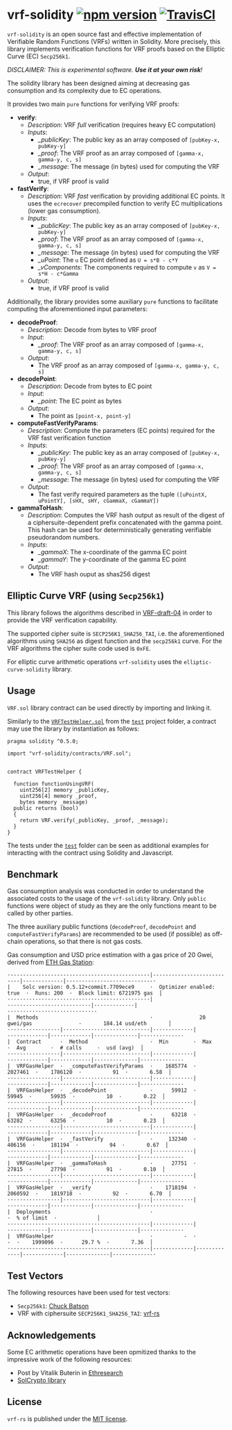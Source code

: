 # vrf-solidity [![npm version](https://badge.fury.io/js/vrf-solidity.svg)](https://badge.fury.io/js/vrf-solidity) [![TravisCI](https://travis-ci.com/witnet/vrf-solidity.svg?branch=master)](https://travis-ci.com/witnet/vrf-solidity)

`vrf-solidity` is an open source fast and effective implementation of Verifiable Random Functions (VRFs) written in Solidity. More precisely, this library implements verification functions for VRF proofs based on the Elliptic Curve (EC) `Secp256k1`.

_DISCLAIMER: This is experimental software. **Use it at your own risk**!_

The solidity library has been designed aiming at decreasing gas consumption and its complexity due to EC operations.

It provides two main `pure` functions for verifying VRF proofs:

- **verify**:
  - _Description_: VRF *full* verification (requires heavy EC computation)
  - _Inputs_:
    - *_publicKey*: The public key as an array composed of `[pubKey-x, pubKey-y]`
    - *_proof*: The VRF proof as an array composed of `[gamma-x, gamma-y, c, s]`
    - *_message*: The message (in bytes) used for computing the VRF
  - _Output_:
    - true, if VRF proof is valid
- **fastVerify**:
  - _Description_: VRF *fast* verification by providing additional EC points. It uses the `ecrecover` precompiled function to verify EC multiplications (lower gas consumption).
  - _Inputs_:
    - *_publicKey*: The public key as an array composed of `[pubKey-x, pubKey-y]`
    - *_proof*: The VRF proof as an array composed of `[gamma-x, gamma-y, c, s]`
    - *_message*: The message (in bytes) used for computing the VRF
    - *_uPoint*: The `u` EC point defined as `U = s*B - c*Y`
    - *_vComponents*: The components required to compute `v` as `V = s*H - c*Gamma`
  - _Output_:
    - true, if VRF proof is valid

Additionally, the library provides some auxiliary `pure` functions to facilitate computing the aforementioned input parameters:

- **decodeProof**:
  - _Description_: Decode from bytes to VRF proof
  - _Input_:
    - *_proof*: The VRF proof as an array composed of `[gamma-x, gamma-y, c, s]`
  - _Output_:
    - The VRF proof as an array composed of `[gamma-x, gamma-y, c, s]`
- **decodePoint**:
  - _Description_: Decode from bytes to EC point
  - _Input_:
    - *_point*: The EC point as bytes
  - _Output_:
    - The point as `[point-x, point-y]`
- **computeFastVerifyParams**:
  - _Description_: Compute the parameters (EC points) required for the VRF fast verification function
  - _Inputs_:
    - *_publicKey*: The public key as an array composed of `[pubKey-x, pubKey-y]`
    - *_proof*: The VRF proof as an array composed of `[gamma-x, gamma-y, c, s]`
    - *_message*: The message (in bytes) used for computing the VRF
  - _Output_:
    - The fast verify required parameters as the tuple `([uPointX, uPointY], [sHX, sHY, cGammaX, cGammaY])`
- **gammaToHash**:
  - _Description_: Computes the VRF hash output as result of the digest of a ciphersuite-dependent prefix concatenated with the gamma point. This hash can be used for deterministically generating verifiable pseudorandom numbers.
  - _Inputs_:
    - *_gammaX*: The x-coordinate of the gamma EC point
    - *_gammaY*: The y-coordinate of the gamma EC point
  - _Output_:
    - The VRF hash ouput as shas256 digest

## Elliptic Curve VRF (using `Secp256k1`)

This library follows the algorithms described in [VRF-draft-04](https://tools.ietf.org/pdf/draft-irtf-cfrg-vrf-04) in order to provide the VRF verification capability.

The supported cipher suite is `SECP256K1_SHA256_TAI`, i.e. the aforementioned algorithms using `SHA256` as digest function and the `secp256k1` curve. For the VRF algorithms the cipher suite code used is `0xFE`.

For elliptic curve arithmetic operations `vrf-solidity` uses the `elliptic-curve-solidity` library.

## Usage

`VRF.sol` library contract can be used directly by importing and linking it.

Similarly to the [`VRFTestHelper.sol`](https://github.com/witnet/vrf-solidity/blob/master/test/VRFTestHelper.sol) from the [`test`][test-folder] project folder, a contract may use the library by instantiation as follows:

```solidity
pragma solidity ^0.5.0;

import "vrf-solidity/contracts/VRF.sol";


contract VRFTestHelper {

  function functionUsingVRF(
    uint256[2] memory _publicKey,
    uint256[4] memory _proof,
    bytes memory _message)
  public returns (bool)
  {
    return VRF.verify(_publicKey, _proof, _message);
  }
}
```

The tests under the [`test`][test-folder] folder can be seen as additional examples for interacting with the contract using Solidity and Javascript.

## Benchmark

Gas consumption analysis was conducted in order  to understand the associated costs to the usage of the `vrf-solidity` library. Only `public` functions were object of study as they are the only functions meant to be called by other parties.

The three auxiliary public functions (`decodeProof`, `decodePoint` and `computeFastVerifyParams`) are recommended to be used (if possible) as off-chain operations, so that there is not gas costs.

Gas consumption and USD price estimation with a gas price of 20 Gwei, derived from [ETH Gas Station](https://ethgasstation.info/):

```
·---------------------------------------------|---------------------------|-------------|----------------------------·
|    Solc version: 0.5.12+commit.7709ece9     ·  Optimizer enabled: true  ·  Runs: 200  ·  Block limit: 6721975 gas  │
··············································|···························|·············|·····························
|  Methods                                    ·               20 gwei/gas               ·       184.14 usd/eth       │
·················|····························|·············|·············|·············|··············|··············
|  Contract      ·  Method                    ·  Min        ·  Max        ·  Avg        ·  # calls     ·  usd (avg)  │
·················|····························|·············|·············|·············|··············|··············
|  VRFGasHelper  ·  _computeFastVerifyParams  ·    1685774  ·    2027461  ·    1786120  ·          91  ·       6.58  │
·················|····························|·············|·············|·············|··············|··············
|  VRFGasHelper  ·  _decodePoint              ·      59912  ·      59945  ·      59935  ·          10  ·       0.22  │
·················|····························|·············|·············|·············|··············|··············
|  VRFGasHelper  ·  _decodeProof              ·      63218  ·      63282  ·      63256  ·          10  ·       0.23  │
·················|····························|·············|·············|·············|··············|··············
|  VRFGasHelper  ·  _fastVerify               ·     132340  ·     406156  ·     181194  ·          94  ·       0.67  │
·················|····························|·············|·············|·············|··············|··············
|  VRFGasHelper  ·  _gammaToHash              ·      27751  ·      27815  ·      27798  ·          91  ·       0.10  │
·················|····························|·············|·············|·············|··············|··············
|  VRFGasHelper  ·  _verify                   ·    1718194  ·    2060592  ·    1819718  ·          92  ·       6.70  │
·················|····························|·············|·············|·············|··············|··············
|  Deployments                                ·                                         ·  % of limit  ·             │
··············································|·············|·············|·············|··············|··············
|  VRFGasHelper                               ·          -  ·          -  ·    1999096  ·      29.7 %  ·       7.36  │
·---------------------------------------------|-------------|-------------|-------------|--------------|-------------·
```

## Test Vectors

The following resources have been used for test vectors:

- `Secp256k1`: [Chuck Batson](https://chuckbatson.wordpress.com/2014/11/26/secp256k1-test-vectors/)
- VRF with ciphersuite `SECP256K1_SHA256_TAI`: [vrf-rs](https://github.com/witnet/vrf-rs/)

## Acknowledgements

Some EC arithmetic operations have been opmitized thanks to the impressive work of the following resources:

- Post by Vitalik Buterin in [Ethresearch](https://ethresear.ch/t/you-can-kinda-abuse-ecrecover-to-do-ecmul-in-secp256k1-today/2384/9)
- [SolCrypto library](https://github.com/HarryR/solcrypto)

## License

`vrf-rs` is published under the [MIT license][license].

[license]: https://github.com/witnet/vrf-rs/blob/master/LICENSE
[test-folder]: https://github.com/witnet/vrf-solidity/blob/master/test
